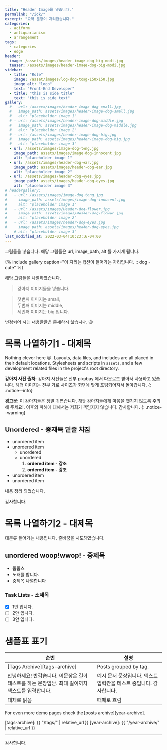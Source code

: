 ```yaml
---
title: "Header Image를 넣습니다."
permalink: "/idk/"
excerpt: "요약 문장이 자리잡습니다."
categories:
  - aciform
  - antiquarianism
  - arrangement
tags:
  - categories
  - edge
header:
  image: /assets/images/header-image-dog-big-modi.jpg
  teaser: /assets/images/header-image-dog-big-modi.jpg
sidebar:
  - title: "Role"
    image: /asset/images/log-dog-tong-150x150.jpg
    image_alt: "logo"
    text: "Front-End Developer"
  - title: "this is side title"
    text: "this is side text"
gallery:
  # - url: /assets/images/header-image-dog-small.jpg
  #   image_path: assets/images/header-image-dog-small.jpg
  #   alt: "placeholder image 1"
  # - url: /assets/images/header-image-dog-middle.jpg
  #   image_path: assets/images/header-image-dog-middle.jpg
  #   alt: "placeholder image 2"
  # - url: /assets/images/header-image-dog-big.jpg
  #   image_path: assets/images/header-image-dog-big.jpg
  #   alt: "placeholder image 3"
  - url: /assets/images/image-dog-tong.jpg
    image_path: assets/images/image-dog-innocent.jpg
    alt: "placeholder image 1"
  - url: /assets/images/header-dog-ear.jpg
    image_path: assets/images/header-dog-ear.jpg
    alt: "placeholder image 2"
  - url: /assets/images/header-dog-eyes.jpg
    image_path: assets/images/header-dog-eyes.jpg
    alt: "placeholder image 3"
# headergallery:
#   - url: /assets/images/image-dog-tong.jpg
#     image_path: assets/images/image-dog-innocent.jpg
#     alt: "placeholder image 1"
#   - url: /assets/images/Header-dog-flower.jpg
#     image_path: assets/images/Header-dog-flower.jpg
#     alt: "placeholder image 2"
#   - url: /assets/images/header-dog-eyes.jpg
#     image_path: assets/images/header-dog-eyes.jpg
    # alt: "placeholder image 3"
last_modified_at: 2022-03-04T10:23:16-04:00
---
```

  그림들을 넣습니다. 해당 그림들은 url, image_path, alt 를 가지게 됩니다.

{% include gallery caption="이 자리는 캡션이 들어가는 자리입니다. :: dog - cute" %}


해당 그림들을 나열하였습니다.

> 강아지 이미지들을 넣습니다.

> 첫번째 이미지는 small,  
> 두번째 이미지는 middle,  
> 세번째 이미지는 big 입니다.  

변경되어 지는 내용물들은 존재하지 않습니다.  :wink:

# 목록 나열하기1 - 대제목

Nothing clever here :wink:. Layouts, data files, and includes are all placed in their default locations. Stylesheets and scripts in `assets`, and a few development related files in the project's root directory.

**강아지 사진 출처:** 강아지 사진들은 전부 pixabay 에서 다운로드 받아서 사용하고 있습니다. 헤더 이미지는 전부 가로 사이즈가 화면에 맞게 포팅되어져서 돌아갑니다.
{: .notice--info}

**경고문:** 이 강아지들은 정말 귀엽습니다. 해당 강아지들에게 마음을 뺏기지 않도록 주의해 주세요!. 이후의 피해에 대해서는 저희가 책임지지 않습니다. 감사합니다.
{: .notice--warning}

## Unordered - 중제목 밑줄 처짐

* unordered item
* unordered item 
  * unordered
  * unordered 
    1. **ordered item - 강조**
    2. **ordered item - 강조**
* unordered item
* unordered item

내용 정리 되었습니다.


감사합니다.

<!-- {% include headergallery caption="헤더 이미지들을 나열하여 보여줍니다. :: 귀여운 데이터 :: " %} -->

# 목록 나열하기2 - 대제목

대분류 들어가는 내용입니다.  줄바꿈을 시도하였습니다.

## unordered woop!wwop! - 중제목

- 웁웁스 
- 노래를 합니다.
- 중제목 나열합니다

### Task Lists - 소제목

- [x] 1안 입니다.
- [ ] 2안 입니다.
- [ ] 3안 입니다.

# 샘플표 표기

| 순번                                        | 설명                                           |
| ------------------------------------------- | ----------------------------------------------------- |
| [Tags Archive][tags-archive] | Posts grouped by tag. |
| 안녕하세요! 반갑습니다. 이문장은 길이 테스트를 하는 문장입낟. 최대 길이까지 텍스트를 입력합니다. | 예시 문서 문장입니다. 텍스트 입력칸을 테스트 중입니다. 감사합니다. |
| 대체로 맑음 | 때때로 흐림 |

For even more demo pages check the [posts archive][year-archive].

[tags-archive]: {{ "/tags/" | relative_url }}
[year-archive]: {{ "/year-archive/" | relative_url }}

--- 
감사합니다.




